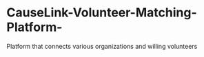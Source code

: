 # CauseLink-Volunteer-Matching-Platform-
Platform that connects various organizations and willing volunteers
